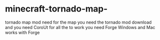 # minecraft-tornado-map-
 tornado map  mod need for the map you need the tornado mod download and you need CoroUt for all the to work you need  Forge Windows and Mac works with Forge 
